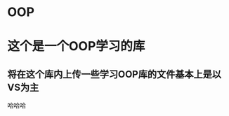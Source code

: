 # OOP

 这个是一个OOP学习的库
 =================
 将在这个库内上传一些学习OOP库的文件基本上是以VS为主
 -------------------------------------------
哈哈哈